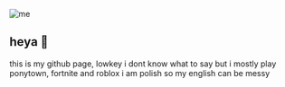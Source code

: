 ![me](https://media3.giphy.com/media/v1.Y2lkPTc5MGI3NjExeGkydTV6dWNjamVmZWV1bjl6cGtreHF5Ynk5dnBja2ptYXNnN2hrMSZlcD12MV9pbnRlcm5hbF9naWZfYnlfaWQmY3Q9Zw/QW3tJlpNpex3QOo1mZ/giphy.gif)
## heya 💫
this is my github page, lowkey i dont know what to say but
i mostly play ponytown, fortnite and roblox
i am polish so my english can be messy



